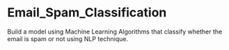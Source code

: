 # Email_Spam_Classification
Build a model using Machine Learning Algorithms that classify whether the email is spam or not using NLP technique.
